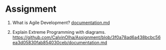 # Assignment
1. What is Agile Development?
[documentation.md](https://github.com/CalvinOlha/Assignment/blob/3f0a78ad6a438bcbc56ea3d05830fab854030ceb/documentation.md)

2. Explain Extreme Programming with diagrams.
https://github.com/CalvinOlha/Assignment/blob/3f0a78ad6a438bcbc56ea3d05830fab854030ceb/documentation.md
